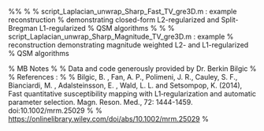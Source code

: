 %%
%
% script_Laplacian_unwrap_Sharp_Fast_TV_gre3D.m : example reconstruction
% demonstrating closed-form L2-regularized and Split-Bregman L1-regularized
% QSM algorithms
%
%
% script_Laplacian_unwrap_Sharp_Magnitude_TV_gre3D.m : example
% reconstruction demonstrating magnitude weighted L2- and L1-regularized
% QSM algorithms

% MB Notes
% 
% Data and code generously provided by Dr. Berkin Bilgic
%
% References : 
% 
% Bilgic, B. , Fan, A. P., Polimeni, J. R., Cauley, S. F., Bianciardi, M. , Adalsteinsson, E. , Wald, L. L. and Setsompop, K. (2014), Fast quantitative susceptibility mapping with L1‐regularization and automatic parameter selection. Magn. Reson. Med., 72: 1444-1459. doi:10.1002/mrm.25029
% 
% https://onlinelibrary.wiley.com/doi/abs/10.1002/mrm.25029
% 
